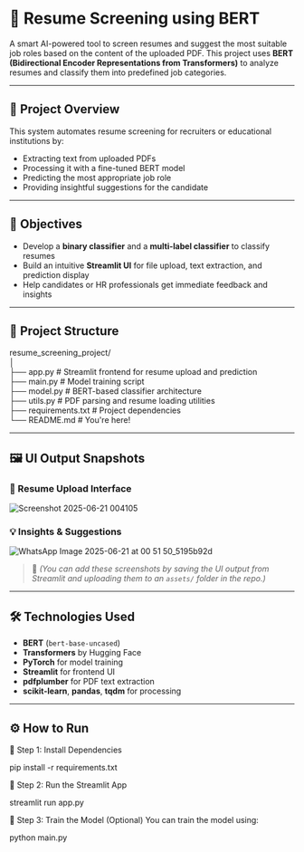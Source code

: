 # 🤖 Resume Screening using BERT

A smart AI-powered tool to screen resumes and suggest the most suitable job roles based on the content of the uploaded PDF. This project uses **BERT (Bidirectional Encoder Representations from Transformers)** to analyze resumes and classify them into predefined job categories.

---

## 🧠 Project Overview

This system automates resume screening for recruiters or educational institutions by:
- Extracting text from uploaded PDFs
- Processing it with a fine-tuned BERT model
- Predicting the most appropriate job role
- Providing insightful suggestions for the candidate

---

## 🎯 Objectives
- Develop a **binary classifier** and a **multi-label classifier** to classify resumes
- Build an intuitive **Streamlit UI** for file upload, text extraction, and prediction display
- Help candidates or HR professionals get immediate feedback and insights

---

## 📂 Project Structure

resume_screening_project/<br>
│<br>
├── app.py # Streamlit frontend for resume upload and prediction<br>
├── main.py # Model training script<br>
├── model.py # BERT-based classifier architecture<br>
├── utils.py # PDF parsing and resume loading utilities<br>
├── requirements.txt # Project dependencies<br>
└── README.md # You're here!<br>



---

## 🖼️ UI Output Snapshots

### 📄 Resume Upload Interface
![Screenshot 2025-06-21 004105](https://github.com/user-attachments/assets/d5916d4c-a26b-4fb8-8397-7cc42ef9a588)


### 💡 Insights & Suggestions
![WhatsApp Image 2025-06-21 at 00 51 50_5195b92d](https://github.com/user-attachments/assets/dd6b5497-4a22-436b-9828-b57137aac81b)


> 📌 *(You can add these screenshots by saving the UI output from Streamlit and uploading them to an `assets/` folder in the repo.)*

---

## 🛠️ Technologies Used

- **BERT** (`bert-base-uncased`)
- **Transformers** by Hugging Face
- **PyTorch** for model training
- **Streamlit** for frontend UI
- **pdfplumber** for PDF text extraction
- **scikit-learn**, **pandas**, **tqdm** for processing

---

## ⚙️ How to Run

 🧪 Step 1: Install Dependencies

pip install -r requirements.txt


🚀 Step 2: Run the Streamlit App

streamlit run app.py


 🧠 Step 3: Train the Model (Optional)
You can train the model using:


python main.py
